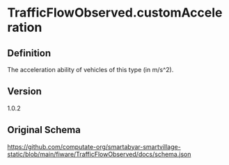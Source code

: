 # TrafficFlowObserved.customAcceleration

## Definition
The acceleration ability of vehicles of this type (in m/s^2). 

## Version
1.0.2

## Original Schema
https://github.com/computate-org/smartabyar-smartvillage-static/blob/main/fiware/TrafficFlowObserved/docs/schema.json

